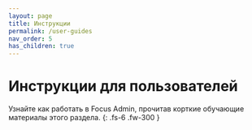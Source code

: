 ```yaml
---
layout: page
title: Инструкции
permalink: /user-guides
nav_order: 5
has_children: true
---
```

# Инструкции для пользователей

Узнайте как работать в Focus Admin, прочитав корткие обучающие материалы этого раздела.
{: .fs-6 .fw-300 }
